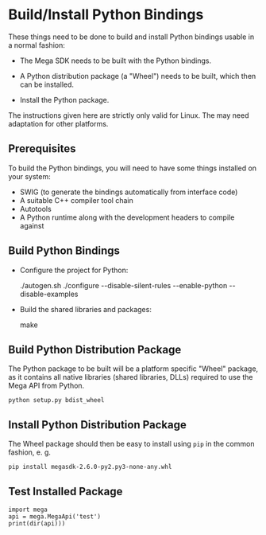 Build/Install Python Bindings
=============================

These things need to be done to build and install Python bindings usable in a
normal fashion:

* The Mega SDK needs to be built with the Python bindings.

* A Python distribution package (a "Wheel") needs to be built, which then can
  be installed.

* Install the Python package.

The instructions given here are strictly only valid for Linux. The may need
adaptation for other platforms.


Prerequisites
-------------

To build the Python bindings, you will need to have some things installed on
your system:

* SWIG (to generate the bindings automatically from interface code)
* A suitable C++ compiler tool chain
* Autotools
* A Python runtime along with the development headers to compile against


Build Python Bindings
---------------------

* Configure the project for Python:

    ./autogen.sh
    ./configure --disable-silent-rules --enable-python --disable-examples

* Build the shared libraries and packages:

    make


Build Python Distribution Package
---------------------------------

The Python package to be built will be a platform specific "Wheel" package,
as it contains all native libraries (shared libraries, DLLs) required to use
the Mega API from Python.

    python setup.py bdist_wheel


Install Python Distribution Package
-----------------------------------

The Wheel package should then be easy to install using `pip` in the common
fashion, e. g.

    pip install megasdk-2.6.0-py2.py3-none-any.whl


Test Installed Package
----------------------

    import mega
    api = mega.MegaApi('test')
    print(dir(api)))
